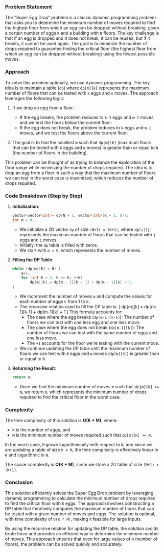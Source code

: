 ### Problem Statement

The "Super Egg Drop" problem is a classic dynamic programming problem that asks you to determine the minimum number of moves required to find the highest floor from which an egg can be dropped without breaking, given a certain number of eggs `K` and a building with `N` floors. The key challenge is that if an egg is dropped and it does not break, it can be reused, but if it breaks, it cannot be used again. The goal is to minimize the number of drops required to guarantee finding the critical floor (the highest floor from which an egg can be dropped without breaking) using the fewest possible moves.

### Approach

To solve this problem optimally, we use dynamic programming. The key idea is to maintain a table (`dp`) where `dp[m][k]` represents the maximum number of floors that can be tested with `k` eggs and `m` moves. The approach leverages the following logic:
1. If we drop an egg from a floor:
   - If the egg breaks, the problem reduces to `k-1` eggs and `m-1` moves, and we test the floors below the current floor.
   - If the egg does not break, the problem reduces to `k` eggs and `m-1` moves, and we test the floors above the current floor.
   
2. The goal is to find the smallest `m` such that `dp[m][K]` (maximum floors that can be tested with `K` eggs and `m` moves) is greater than or equal to `N` (the number of floors in the building).

This problem can be thought of as trying to balance the exploration of the floor range while minimizing the number of drops required. The idea is to drop an egg from a floor in such a way that the maximum number of floors we can test in the worst case is maximized, which reduces the number of drops required.

### Code Breakdown (Step by Step)

1. **Initialization**:
   ```cpp
   vector<vector<int>> dp(N + 1, vector<int>(K + 1, 0));
   int m = 0;
   ```
   - We initialize a 2D vector `dp` of size `(N+1) x (K+1)`, where `dp[i][j]` represents the maximum number of floors that can be tested with `j` eggs and `i` moves.
   - Initially, the `dp` table is filled with zeros.
   - We start with `m = 0`, which represents the number of moves.

2. **Filling the DP Table**:
   ```cpp
   while (dp[m][K] < N) {
       m++;
       for (int k = 1; k <= K; ++k)
           dp[m][k] = dp[m - 1][k - 1] + dp[m - 1][k] + 1;
   }
   ```
   - We increment the number of moves `m` and compute the values for each number of eggs `k` from 1 to `K`.
   - The recursive relation used to fill the DP table is:
     \[
     dp[m][k] = dp[m-1][k-1] + dp[m-1][k] + 1
     \]
     This formula accounts for:
     - The case where the egg breaks (`dp[m-1][k-1]`): The number of floors we can test with one less egg and one less move.
     - The case where the egg does not break (`dp[m-1][k]`): The number of floors we can test with the same number of eggs and one less move.
     - The `+1` accounts for the floor we're testing with the current move.
   - We continue updating the DP table until the maximum number of floors we can test with `K` eggs and `m` moves (`dp[m][K]`) is greater than or equal to `N`.

3. **Returning the Result**:
   ```cpp
   return m;
   ```
   - Once we find the minimum number of moves `m` such that `dp[m][K] >= N`, we return `m`, which represents the minimum number of drops required to find the critical floor in the worst case.

### Complexity

The time complexity of this solution is **O(K * M)**, where:
- `K` is the number of eggs, and
- `M` is the minimum number of moves required such that `dp[m][K] >= N`.

In the worst case, `M` grows logarithmically with respect to `N`, and since we are updating a table of size `K x M`, the time complexity is effectively linear in `K` and logarithmic in `N`.

The space complexity is **O(K * M)**, since we store a 2D table of size `(M+1) x (K+1)`.

### Conclusion

This solution efficiently solves the Super Egg Drop problem by leveraging dynamic programming to calculate the minimum number of drops required to find the critical floor with `K` eggs. The approach involves constructing a DP table that iteratively computes the maximum number of floors that can be tested with a given number of moves and eggs. The solution is optimal, with time complexity of `O(K * M)`, making it feasible for large inputs.

By using the recursive relation for updating the DP table, the solution avoids brute force and provides an efficient way to determine the minimum number of moves. This approach ensures that even for large values of `N` (number of floors), the problem can be solved quickly and accurately.